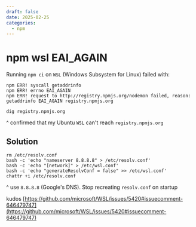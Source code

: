 ```yaml
---
draft: false
date: 2025-02-25
categories:
  - npm
---
```


# npm wsl EAI_AGAIN

Running `npm ci` on `WSL` (Windows Subsystem for Linux) failed with:

```
npm ERR! syscall getaddrinfo
npm ERR! errno EAI_AGAIN
npm ERR! request to http://registry.npmjs.org/nodemon failed, reason: getaddrinfo EAI_AGAIN registry.npmjs.org
```

```
dig registry.npmjs.org
```
^ confirmed that my Ubuntu `WSL` can't reach `registry.npmjs.org`

## Solution

```
rm /etc/resolv.conf
bash -c 'echo "nameserver 8.8.8.8" > /etc/resolv.conf'
bash -c 'echo "[network]" > /etc/wsl.conf'
bash -c 'echo "generateResolvConf = false" >> /etc/wsl.conf'
chattr +i /etc/resolv.conf
```
^ use `8.8.8.8` (Google's DNS). Stop recreating `resolv.conf` on startup


kudos [https://github.com/microsoft/WSL/issues/5420#issuecomment-646479747](https://github.com/microsoft/WSL/issues/5420#issuecomment-646479747)
